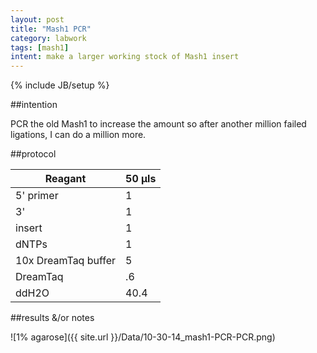 ```yaml
---
layout: post
title: "Mash1 PCR"
category: labwork
tags: [mash1]
intent: make a larger working stock of Mash1 insert
---
```

{% include JB/setup %}

##intention

PCR the old Mash1 to increase the amount so after another million failed ligations, I can do a million more.

##protocol

| Reagant | 50 &#956;ls |
| ------------- |------------------| 
| 5' primer | 1 | 
| 3' | 1 | 
| insert | 1 |
| dNTPs | 1  |
| 10x DreamTaq buffer | 5 |
| DreamTaq | .6 |
| ddH2O | 40.4 |

##results &/or notes

![1% agarose]({{ site.url }}/Data/10-30-14_mash1-PCR-PCR.png)

